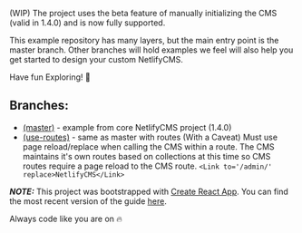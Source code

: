 (WIP) The project uses the beta feature of manually initializing the CMS (valid in 1.4.0) and is now fully supported.

This example repository has many layers, but the main entry point is the master branch. Other branches will hold examples we feel will also help you get started to design your custom NetlifyCMS.

Have fun Exploring! 🎉

## Branches:

- [(master)][master] - example from core NetlifyCMS project (1.4.0)
- [(use-routes)][use-routes] - same as master with routes (With a Caveat)
  Must use page reload/replace when calling the CMS within a route. The CMS maintains it's own routes based on collections at this time so CMS routes require a page reload to the CMS route. `<Link to='/admin/' replace>NetlifyCMS</Link>`

***NOTE:***
This project was bootstrapped with [Create React App](https://github.com/facebookincubator/create-react-app).
You can find the most recent version of the guide [here](https://github.com/facebookincubator/create-react-app/blob/master/packages/react-scripts/template/README.md).

Always code like you are on 🔥

[master]: https://github.com/talves/netlify-cms-react-example/tree/master
[use-routes]: https://github.com/talves/netlify-cms-react-example/tree/use-routes
